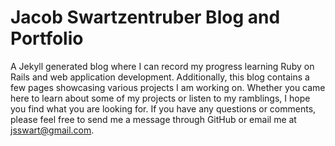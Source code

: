 # Jacob Swartzentruber Blog and Portfolio

A Jekyll generated blog where I can record my progress learning Ruby on Rails and web application development.  Additionally, this blog contains a few pages showcasing various projects I am working on.  Whether you came here to learn about some of my projects or listen to my ramblings, I hope you find what you are looking for.  If you have any questions or comments, please feel free to send me a message through GitHub or email me at jsswart@gmail.com.